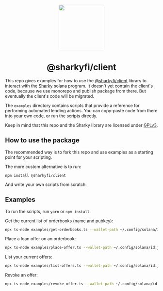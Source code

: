 
<p align="center">
  <img width="auto" height="150" src="https://user-images.githubusercontent.com/377261/172073343-4b84d462-1f04-465d-9c93-cdba5b5dcdf3.png">
</p>


<h1 align="center">@sharkyfi/client</h1>


This repo gives examples for how to use the [@sharkyfi/client](https://www.npmjs.com/package/@sharkyfi/client) library to interact with the [Sharky](https://sharky.fi) solana program. It doesn't yet contain the client's code, because we use monorepo and publish package from there. But eventually the client's code will be migrated.

The `examples` directory contains scripts that provide a reference for performing automated lending actions. You can copy-paste code from there into your own code, or run the scripts directly.

Keep in mind that this repo and the Sharky library are licensed under [GPLv3](https://www.gnu.org/licenses/gpl-3.0.en.html).

## How to use the package

The recommended way is to fork this repo and use examples as a starting point for your scripting.

The more custom alternative is to run:
```
npm install @sharkyfi/client
```
And write your own scripts from scratch.


## Examples
To run the scripts, run `yarn` or `npm install`.

Get the current list of orderbooks (name and pubkey):

```bash
npx ts-node examples/get-orderbooks.ts --wallet-path ~/.config/solana/id.json
```

Place a loan offer on an orderbook:

```bash
npx ts-node examples/place-offer.ts --wallet-path ~/.config/solana/id.json --order-book <order-book-pubkey> --amount-sol 1
```

List your current offers:

```bash
npx ts-node examples/list-offers.ts --wallet-path ~/.config/solana/id.json
```

Revoke an offer:

```bash
npx ts-node examples/revoke-offer.ts --wallet-path ~/.config/solana/id.json --loan <loan-pubkey>
```
